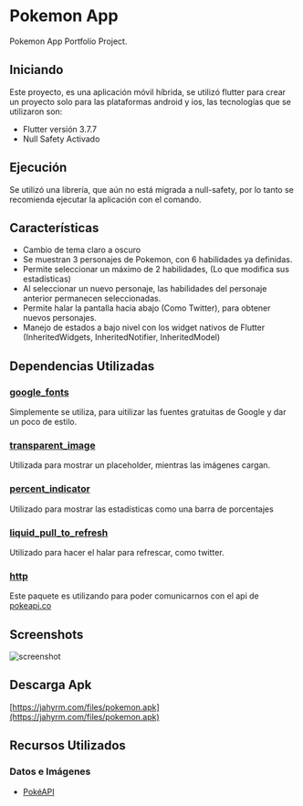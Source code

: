 # Pokemon App

Pokemon App Portfolio Project.

## Iniciando

Este proyecto, es una aplicación móvil híbrida, se utilizó flutter para crear un proyecto solo para las plataformas android y ios, las tecnologías que se utilizaron son:

- Flutter versión 3.7.7
- Null Safety Activado

## Ejecución

Se utilizó una librería, que aún no está migrada a null-safety, por lo tanto se recomienda ejecutar la aplicación con el comando.
  
## Características

- Cambio de tema claro a oscuro
- Se muestran 3 personajes de Pokemon, con 6 habilidades ya definidas.
- Permite seleccionar un máximo de 2 habilidades, (Lo que modifica sus estadísticas)
- Al seleccionar un nuevo personaje, las habilidades del personaje anterior permanecen seleccionadas.
- Permite halar la pantalla hacia abajo (Como Twitter), para obtener nuevos personajes.
- Manejo de estados a bajo nivel con los widget nativos de Flutter (InheritedWidgets, InheritedNotifier, InheritedModel)

## Dependencias Utilizadas

### [google_fonts](https://pub.dev/packages/google_fonts)

Simplemente se utiliza, para uitilizar las fuentes gratuitas de Google y dar un poco de estilo.

### [transparent_image](https://pub.dev/packages/transparent_image)

Utilizada para mostrar un placeholder, mientras las imágenes cargan.

### [percent_indicator](https://pub.dev/packages/percent_indicator)

Utilizado para mostrar las estadísticas como una barra de porcentajes

### [liquid_pull_to_refresh](https://pub.dev/packages/liquid_pull_to_refresh)

Utilizado para hacer el halar para refrescar, como twitter.

### [http](https://pub.dev/packages/http)

Este paquete es utilizando para poder comunicarnos con el api de [pokeapi.co](https://pokeapi.co)

## Screenshots

![screenshot](https://jahyrm.com/files/pokemon_1.gif)

## Descarga Apk

[https://jahyrm.com/files/pokemon.apk](https://jahyrm.com/files/pokemon.apk)

## Recursos Utilizados

### Datos e Imágenes

- [PokéAPI](https://pokeapi.co)
